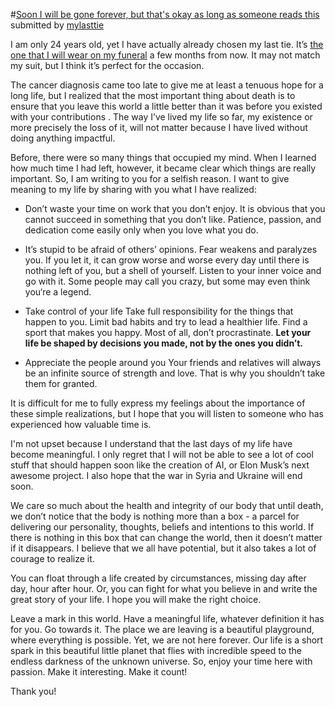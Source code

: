 #[Soon I will be gone forever, but that's okay as long as someone reads this][1]
submitted by [mylasttie][2]

I am only 24 years old, yet I have actually already chosen my last tie. It’s [the one that I will wear on my funeral][3] a few months from now. It may not match my suit, but I think it’s perfect for the occasion.

The cancer diagnosis came too late to give me at least a tenuous hope for a long life, but I realized that the most important thing about death is to ensure that you leave this world a little better than it was before you existed with your contributions . The way I’ve lived my life so far, my existence or more precisely the loss of it, will not matter because I have lived without doing anything impactful.

Before, there were so many things that occupied my mind. When I learned how much time I had left, however, it became clear which things are really important. So, I am writing to you for a selfish reason. I want to give meaning to my life by sharing with you what I have realized:

* Don’t waste your time on work that you don’t enjoy. It is obvious that you cannot succeed in something that you don’t like. Patience, passion, and dedication come easily only when you love what you do.

* It’s stupid to be afraid of others’ opinions. Fear weakens and paralyzes you. If you let it, it can grow worse and worse every day until there is nothing left of you, but a shell of yourself. Listen to your inner voice and go with it. Some people may call you crazy, but some may even think you‘re a legend.

* Take control of your life Take full responsibility for the things that happen to you. Limit bad habits and try to lead a healthier life. Find a sport that makes you happy. Most of all, don’t procrastinate. **Let your life be shaped by decisions you made, not by the ones you didn’t.**

* Appreciate the people around you Your friends and relatives will always be an infinite source of strength and love. That is why you shouldn’t take them for granted.

It is difficult for me to fully express my feelings about the importance of these simple realizations, but I hope that you will listen to someone who has experienced how valuable time is.

I'm not upset because I understand that the last days of my life have become meaningful. I only regret that I will not be able to see a lot of cool stuff that should happen soon like the creation of AI, or Elon Musk’s next awesome project. I also hope that the war in Syria and Ukraine will end soon.

We care so much about the health and integrity of our body that until death, we don’t notice that the body is nothing more than a box - a parcel for delivering our personality, thoughts, beliefs and intentions to this world. If there is nothing in this box that can change the world, then it doesn’t matter if it disappears. I believe that we all have potential, but it also takes a lot of courage to realize it.

You can float through a life created by circumstances, missing day after day, hour after hour. Or, you can fight for what you believe in and write the great story of your life. I hope you will make the right choice.

Leave a mark in this world. Have a meaningful life, whatever definition it has for you. Go towards it. The place we are leaving is a beautiful playground, where everything is possible. Yet, we are not here forever. Our life is a short spark in this beautiful little planet that flies with incredible speed to the endless darkness of the unknown universe. So, enjoy your time here with passion. Make it interesting. Make it count!

Thank you!


  [1]: http://np.reddit.com/r/GetMotivated/comments/2xc947/text_soon_i_will_be_gone_forever_but_thats_okay/
  [2]: http://np.reddit.com/user/mylasttie
  [3]: http://i.imgur.com/Ln8Yyqf.jpg?1
